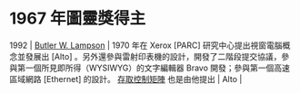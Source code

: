 # 1967 年圖靈獎得主

1992 | [Butler W. Lampson](https://zh.wikipedia.org/wiki/%E5%B7%B4%E7%89%B9%E5%8B%92%C2%B7%E8%98%AD%E6%99%AE%E6%A3%AE) | 1970 年在 Xerox [PARC] 研究中心提出視窗電腦概念並發展出 [Alto]  。另外還參與雷射印表機的設計，開發了二階段提交協議，參與第一個所見即所得（WYSIWYG）的文字編輯器 Bravo 開發；參與第一個高速區域網路 [Ethernet] 的設計。 [存取控制矩陣](https://zh.wikipedia.org/wiki/%E5%AD%98%E5%8F%96%E6%8E%A7%E5%88%B6%E7%9F%A9%E9%99%A3) 也是由他提出 | Alto |
